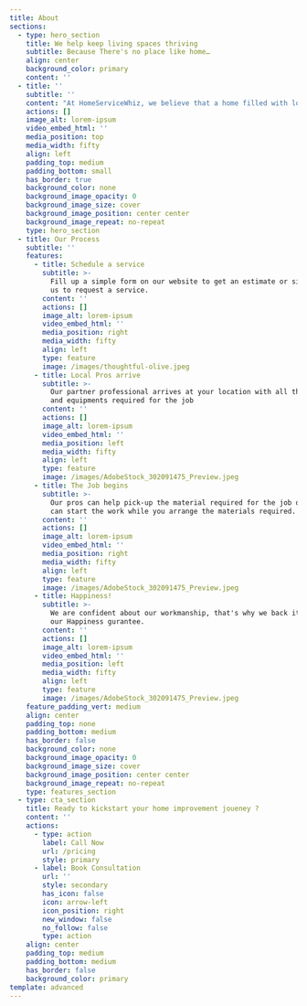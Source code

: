 ```yaml
---
title: About
sections:
  - type: hero_section
    title: We help keep living spaces thriving
    subtitle: Because There's no place like home…
    align: center
    background_color: primary
    content: ''
  - title: ''
    subtitle: ''
    content: "At HomeServiceWhiz, we believe that a home filled with love and laughter is the foundation of a healthy and peaceful society. We help keep living spaces happy by providing solutions for everything home, from appliance repair and Moving to bathroom remodeling and roofing. You can rely on our carefully vetted home service experts to take care of your house so you can cherish your home.\n\n\n\n\n\n\n**Appliance Repair:**\_No matter where you have purchased your home appliance, our appliance pros can help. We provide repair and maintenance services for all major brands' home appliances. Our experts can fix almost any\n\n*   HVAC\n\n*   Refridgerator\n\n*   Oven and cooktop\n\n*   Dishwasher\n\n*   Washer and Dryer\n\n*   Riding mower\n\n*   Snowblower\n\n*   Fitness equipment\n\n\n\n\n**Home Improvement**\n\nEvolve your living space with zero hassles. Let our Whizzes help you bring your dream home to life.\n\n\n\n\n*   Bathroom Remodeling\n\n*   Bathtub Replacement\n\n*   Mold Remediation\n\n*   Water Damage\n\n*   Garage door replacement\n\n*   Roofing\n\n\n\n\n\n\n\n**Maintainence**\n\n*   Pest Control.\n\n*   Plumbing\n\n*   Locksmith Services\n\n"
    actions: []
    image_alt: lorem-ipsum
    video_embed_html: ''
    media_position: top
    media_width: fifty
    align: left
    padding_top: medium
    padding_bottom: small
    has_border: true
    background_color: none
    background_image_opacity: 0
    background_image_size: cover
    background_image_position: center center
    background_image_repeat: no-repeat
    type: hero_section
  - title: Our Process
    subtitle: ''
    features:
      - title: Schedule a service
        subtitle: >-
          Fill up a simple form on our website to get an estimate or simply call
          us to request a service.
        content: ''
        actions: []
        image_alt: lorem-ipsum
        video_embed_html: ''
        media_position: right
        media_width: fifty
        align: left
        type: feature
        image: /images/thoughtful-olive.jpeg
      - title: Local Pros arrive
        subtitle: >-
          Our partner professional arrives at your location with all the tools
          and equipments required for the job
        content: ''
        actions: []
        image_alt: lorem-ipsum
        video_embed_html: ''
        media_position: left
        media_width: fifty
        align: left
        type: feature
        image: /images/AdobeStock_302091475_Preview.jpeg
      - title: The Job begins
        subtitle: >-
          Our pros can help pick-up the material required for the job or they
          can start the work while you arrange the materials required.
        content: ''
        actions: []
        image_alt: lorem-ipsum
        video_embed_html: ''
        media_position: right
        media_width: fifty
        align: left
        type: feature
        image: /images/AdobeStock_302091475_Preview.jpeg
      - title: Happiness!
        subtitle: >-
          We are confident about our workmanship, that's why we back it up with
          our Happiness gurantee.
        content: ''
        actions: []
        image_alt: lorem-ipsum
        video_embed_html: ''
        media_position: left
        media_width: fifty
        align: left
        type: feature
        image: /images/AdobeStock_302091475_Preview.jpeg
    feature_padding_vert: medium
    align: center
    padding_top: none
    padding_bottom: medium
    has_border: false
    background_color: none
    background_image_opacity: 0
    background_image_size: cover
    background_image_position: center center
    background_image_repeat: no-repeat
    type: features_section
  - type: cta_section
    title: Ready to kickstart your home improvement joueney ?
    content: ''
    actions:
      - type: action
        label: Call Now
        url: /pricing
        style: primary
      - label: Book Consultation
        url: ''
        style: secondary
        has_icon: false
        icon: arrow-left
        icon_position: right
        new_window: false
        no_follow: false
        type: action
    align: center
    padding_top: medium
    padding_bottom: medium
    has_border: false
    background_color: primary
template: advanced
---
```

